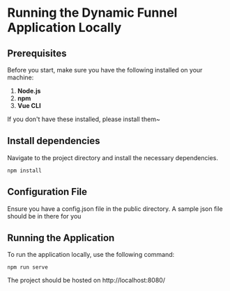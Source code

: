 # Running the Dynamic Funnel Application Locally

## Prerequisites

Before you start, make sure you have the following installed on your machine:

1. **Node.js** 
2. **npm** 
3. **Vue CLI** 

If you don't have these installed, please install them~

## Install dependencies

Navigate to the project directory and install the necessary dependencies.

```npm install```

## Configuration File
Ensure you have a config.json file in the public directory. A sample json file should be in there for you

## Running the Application
To run the application locally, use the following command:

```npm run serve```

The project should be hosted on http://localhost:8080/
